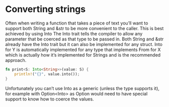 # Converting strings

Often when writing a function that takes a piece of text you’ll want to support both String and &str to be more convenient to the caller. This is best achieved by using Into<String> The Into trait tells the compiler to allow any parameter that be coerced as that type to be passed in. Both String and &str already have the Into<String> trait but it can also be implemented for any struct. Into<X> for Y is automatically implemented for any type that implements From<Y> for X which is actually how it’s implemented for Strings and is the recommended approach.

```rust
fn print<S: Into<String>>(value: S) { 
	println!("{}", value.into());
}
```

Unfortunately you can’t use Into<String> as a generic (unless the type supports it), for example with Option<Into<String>> as Option would need to have special support to know how to coerce the values.
